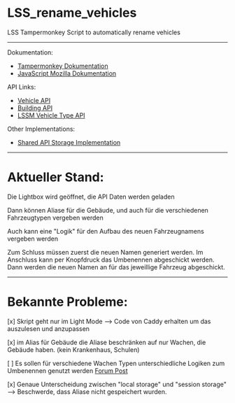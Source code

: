 # LSS_rename_vehicles
LSS Tampermonkey Script to automatically rename vehicles

---

Dokumentation: 
- [Tampermonkey Dokumentation](https://www.tampermonkey.net/documentation.php)
- [JavaScript Mozilla Dokumentation](https://developer.mozilla.org/de/docs/Web/JavaScript)

API Links: 
- [Vehicle API](https://www.leitstellenspiel.de/api/vehicles)
- [Building API](https://www.leitstellenspiel.de/api/buildings)
- [LSSM Vehicle Type API](https://api.lss-manager.de/de_DE/vehicles)

Other Implementations: 
- [Shared API Storage Implementation](https://github.com/LUFSI/framework/blob/main/src/SharedAPIStorage.js)

---

# Aktueller Stand:
Die Lightbox wird geöffnet, die API Daten werden geladen

Dann können Aliase für die Gebäude, und auch für die verschiedenen Fahrzeugtypen vergeben werden

Auch kann eine "Logik" für den Aufbau des neuen Fahrzeugnamens vergeben werden

Zum Schluss müssen zuerst die neuen Namen generiert werden. Im Anschluss kann per Knopfdruck das Umbenennen abgeschickt werden. Dann werden die neuen Namen an für das jeweillige Fahrzeug abgeschickt. 

---

# Bekannte Probleme:

[x] Skript geht nur im Light Mode --> Code von Caddy erhalten um das auszulesen und anzupassen

[x] im Alias für Gebäude die Aliase beschränken auf nur Wachen, die Gebäude haben. (kein Krankenhaus, Schulen)

[ ] Es sollen für verschiedene Wachen Typen unterschiedliche Logiken zum Umbenennen genutzt werden [Forum Post](https://forum.leitstellenspiel.de/index.php?thread/10810-scriptwusch-fahrzeugumbenennungsscript/&postID=566930#post566930)

[x] Genaue Unterscheidung zwischen "local storage" und "session storage" --> Beschwerde, dass Aliase nicht gespeichert wurden. 